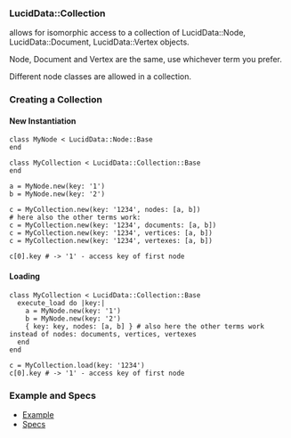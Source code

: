 ### LucidData::Collection

allows for isomorphic access to a collection of LucidData::Node, LucidData::Document, LucidData::Vertex objects.

Node, Document and Vertex are the same, use whichever term you prefer.

Different node classes are allowed in a collection.

### Creating a Collection

#### New Instantiation
```
class MyNode < LucidData::Node::Base
end

class MyCollection < LucidData::Collection::Base
end

a = MyNode.new(key: '1')
b = MyNode.new(key: '2')

c = MyCollection.new(key: '1234', nodes: [a, b])
# here also the other terms work:
c = MyCollection.new(key: '1234', documents: [a, b])
c = MyCollection.new(key: '1234', vertices: [a, b])
c = MyCollection.new(key: '1234', vertexes: [a, b])

c[0].key # -> '1' - access key of first node
```

#### Loading
```
class MyCollection < LucidData::Collection::Base
  execute_load do |key:|
    a = MyNode.new(key: '1')
    b = MyNode.new(key: '2')
    { key: key, nodes: [a, b] } # also here the other terms work instead of nodes: documents, vertices, vertexes
  end
end

c = MyCollection.load(key: '1234')
c[0].key # -> '1' - access key of first node
```

### Example and Specs
- [Example](https://github.com/isomorfeus/isomorfeus-framework/blob/master/ruby/isomorfeus-data/test_app_files/isomorfeus/data/simple_collection.rb)
- [Specs](https://github.com/isomorfeus/isomorfeus-framework/blob/master/ruby/isomorfeus-data/test_app_files/spec/data_collection_spec.rb)
